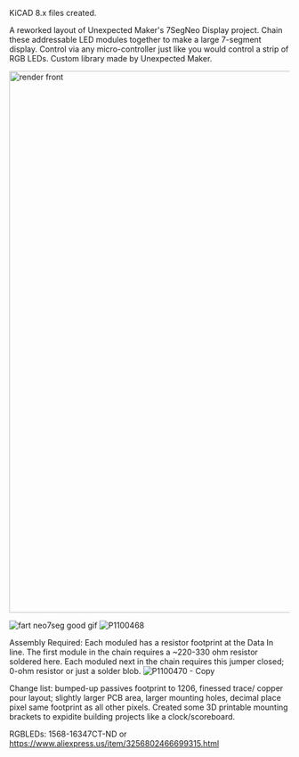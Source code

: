 KiCAD 8.x files created.

A reworked layout of Unexpected Maker's 7SegNeo Display project. Chain these addressable LED modules together to make a large 7-segment display. Control via any micro-controller just like you would control a strip of RGB LEDs. Custom library made by Unexpected Maker.

<img width="652" height="972" alt="render front" src="https://github.com/user-attachments/assets/5caece53-5ee2-4ed3-8c98-09c9328bfd55" />

![fart neo7seg good gif](https://github.com/user-attachments/assets/3b003526-7364-4982-a5ff-64db2d3d8d25)
![P1100468](https://github.com/user-attachments/assets/04991485-a8a6-4b6f-b4c0-e9e1891ce40b)

Assembly Required:
Each moduled has a resistor footprint at the Data In line. The first module in the chain requires a ~220-330 ohm resistor soldered here. Each moduled next in the chain requires this jumper closed; 0-ohm resistor or just a solder blob.
![P1100470 - Copy](https://github.com/user-attachments/assets/85c101c0-1d2d-42f9-a69e-186f49d5e1fe)

Change list: bumped-up passives footprint to 1206, finessed trace/ copper pour layout; slightly larger PCB area, larger mounting holes, decimal place pixel same footprint as all other pixels.
Created some 3D printable mounting brackets to expidite building projects like a clock/scoreboard. 

RGBLEDs: 1568-16347CT-ND or https://www.aliexpress.us/item/3256802466699315.html
